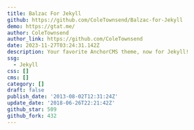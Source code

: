 ```yaml
---
title: Balzac For Jekyll
github: https://github.com/ColeTownsend/Balzac-for-Jekyll
demo: https://gtat.me/
author: ColeTownsend
author_link: https://github.com/ColeTownsend
date: 2023-11-27T03:24:31.142Z
description: Your favorite AnchorCMS theme, now for Jekyll!
ssg:
  - Jekyll
css: []
cms: []
category: []
draft: false
publish_date: '2013-08-02T12:31:24Z'
update_date: '2018-06-26T22:21:42Z'
github_star: 509
github_fork: 432
---
```

